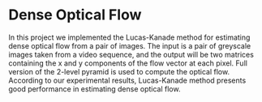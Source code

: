# Dense Optical Flow
In this project we implemented the Lucas-Kanade method for estimating dense optical flow from a pair of images. The input is a pair of greyscale images taken from a video sequence, and the output will be two matrices containing the x and y components of the flow vector at each pixel. Full version of the 2-level pyramid is used to compute the optical flow. According to our experimental results, Lucas-Kanade method presents good performance in estimating dense optical flow.
